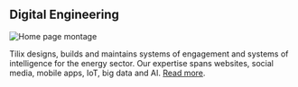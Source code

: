 ## Digital Engineering
![Home page montage][1]

Tilix designs, builds and maintains systems of engagement and systems of intelligence for the energy sector. Our expertise spans websites, social media, mobile apps, IoT, big data and AI. [Read more][more].

[1]: http://www.tilix.uk.s3.amazonaws.com/img/digital-montage.png
[more]: /services/digital
